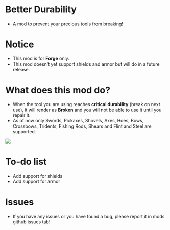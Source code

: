 # Better Durability
* A mod to prevent your precious tools from breaking!

# Notice
* This mod is for **Forge** only.
* This mod doesn't yet support shields and armor but will do in a future release.

# What does this mod do?
* When the tool you are using reaches **critical durability** (break on next use), it will render as **Broken** and you will not be able to use it until you repair it.
* As of now only Swords, Pickaxes, Shovels, Axes, Hoes, Bows, Crossbows, Tridents, Fishing Rods, Shears and Flint and Steel are supported.

![](https://i.ibb.co/7YgFSf4/Better-Durability.png "")

# To-do list
* Add support for shields
* Add support for armor

# Issues
* If you have any issues or you have found a bug, please report it in mods github issues tab!

